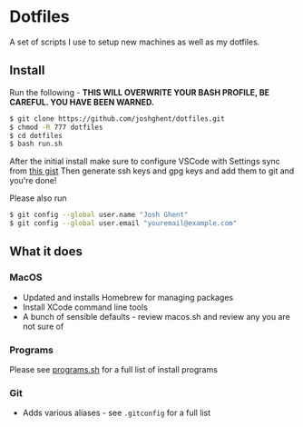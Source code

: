 # Dotfiles
A set of scripts I use to setup new machines as well as my dotfiles.

## Install
Run the following - **THIS WILL OVERWRITE YOUR BASH PROFILE, BE CAREFUL. YOU HAVE BEEN WARNED.**
  ```bash
  $ git clone https://github.com/joshghent/dotfiles.git
  $ chmod -R 777 dotfiles
  $ cd dotfiles
  $ bash run.sh
  ```

After the initial install make sure to configure VSCode with Settings sync from [this gist](https://gist.github.com/joshghent/f1d8dd0f1750a7f66e405c5a513a94da)
Then generate ssh keys and gpg keys and add them to git and you're done!

Please also run
```bash
$ git config --global user.name "Josh Ghent"
$ git config --global user.email "youremail@example.com"
```

## What it does
### MacOS
* Updated and installs Homebrew for managing packages
* Install XCode command line tools
* A bunch of sensible defaults - review macos.sh and review any you are not sure of

### Programs
Please see [programs.sh](programs.sh) for a full list of install programs

### Git
* Adds various aliases - see `.gitconfig` for a full list
